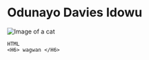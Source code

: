 # Odunayo Davies Idowu
![Image of a cat](https://octodex.github.com/images/yaktocat.png)
```
HTML 
<H6> wagwan </H6>

```
